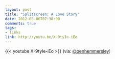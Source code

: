```yaml
---
layout: post
title: "Splitscreen: A Love Story"
date: 2012-03-06T07:38:00
comments: true
tags:
- links
link: http://youtu.be/X-9tyIe-iEo
---
```

{{< youtube X-9tyIe-iEo >}}
(via: [@benhemmersley](http://twitter.com/benhammersley/status/176981801577889793 "@benhemmersley"))
